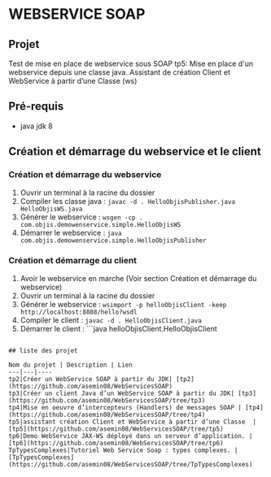 # WEBSERVICE SOAP

## Projet

Test de mise en place de webservice sous SOAP
tp5: Mise en place d'un webservice depuis une classe java. Assistant de création Client et WebService à partir d’une Classe (ws)

## Pré-requis
* java jdk 8

## Création et démarrage du webservice et le client

### Création et démarrage du webservice
1. Ouvrir un terminal à la racine du dossier
2. Compiler les classe java : ```javac -d . HelloObjisPublisher.java HelloObjisWS.java```
3. Générer le webservice : ```wsgen -cp . com.objis.demowenservice.simple.HelloObjisWS```
4. Démarrer le webservice : ```java com.objis.demowenservice.simple.HelloObjisPublisher```


### Création et démarrage du client
1. Avoir le webservice en marche (Voir section Création et démarrage du webservice)
2. Ouvrir un terminal à la racine du dossier
3. Générer le webservice : ```wsimport -p helloObjisClient -keep http://localhost:8888/hello?wsdl```
4. Compiler le client : ```javac -d . HelloObjisClient.java ```
5. Démarrer le client : ```java helloObjisClient.HelloObjisClient
```

## liste des projet

Nom du projet | Description | Lien
---|---|----
tp2|Créer un WebService SOAP à partir du JDK| [tp2](https://github.com/asemin08/WebServicesSOAP)
tp3|Créer un client Java d’un WebService SOAP à partir du JDK| [tp3](https://github.com/asemin08/WebServicesSOAP/tree/tp3)
tp4|Mise en oeuvre d’intercepteurs (Handlers) de messages SOAP | [tp4](https://github.com/asemin08/WebServicesSOAP/tree/tp4)
tp5|assistant création Client et WebService à partir d’une Classe  | [tp5](https://github.com/asemin08/WebServicesSOAP/tree/tp5)
tp6|Demo WebService JAX-WS déployé dans un serveur d’application. |[tp6](https://github.com/asemin08/WebServicesSOAP/tree/tp6)
TpTypesComplexes|Tutoriel Web Service Soap : types complexes. |[TpTypesComplexes](https://github.com/asemin08/WebServicesSOAP/tree/TpTypesComplexes)
